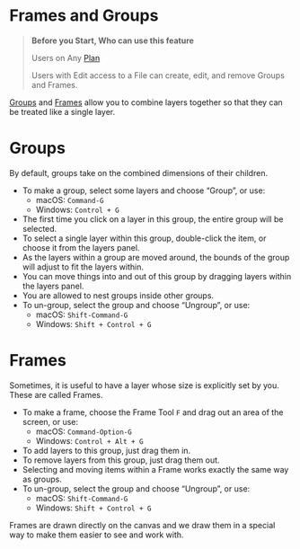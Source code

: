 # Frames and Groups

>**Before you Start, Who can use this feature**
>
>Users on Any [Plan](https://help.figma.com/hc/en-us/articles/360040328273-Choose-a-Figma-Plan)
>
>Users with Edit access to a File can create, edit, and remove Groups and Frames.

[Groups](#Groups) and [Frames](#Frames) allow you to combine layers together so that they can be treated like a single layer.

# Groups

By default, groups take on the combined dimensions of their children.

*   To make a group, select some layers and choose “Group”, or use:
    *   macOS: `Command-G`
    *   Windows: `Control + G`
*   The first time you click on a layer in this group, the entire group will be selected.
*   To select a single layer within this group, double-click the item, or choose it from the layers panel.
*   As the layers within a group are moved around, the bounds of the group will adjust to fit the layers within.
*   You can move things into and out of this group by dragging layers within the layers panel.
*   You are allowed to nest groups inside other groups.
*   To un-group, select the group and choose “Ungroup”, or use:
    *   macOS: `Shift-Command-G`
    *   Windows: `Shift + Control + G`

# Frames

Sometimes, it is useful to have a layer whose size is explicitly set by you. These are called Frames.

*   To make a frame, choose the Frame Tool `F` and drag out an area of the screen, or use:
    *   macOS: `Command-Option-G`
    *   Windows: `Control + Alt + G`
*   To add layers to this group, just drag them in.
*   To remove layers from this group, just drag them out.
*   Selecting and moving items within a Frame works exactly the same way as groups.
*   To un-group, select the group and choose “Ungroup”, or use:
    *   macOS: `Shift-Command-G`
    *   Windows: `Shift + Control + G`

Frames are drawn directly on the canvas and we draw them in a special way to make them easier to see and work with.
